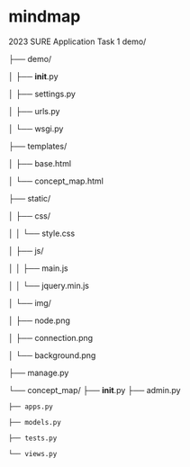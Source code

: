 # mindmap
2023 SURE Application Task 1 
demo/

├── demo/

│   ├── __init__.py

│   ├── settings.py

│   ├── urls.py

│   └── wsgi.py

├── templates/

│   ├── base.html

│   └── concept_map.html

├── static/

│   ├── css/

│   │   └── style.css

│   ├── js/

│   │   ├── main.js

│   │   └── jquery.min.js

│   └── img/

│       ├── node.png

│       ├── connection.png

│       └── background.png

├── manage.py

└── concept_map/
    ├── __init__.py
    ├── admin.py
    
    ├── apps.py
    
    ├── models.py
    
    ├── tests.py
    
    └── views.py

